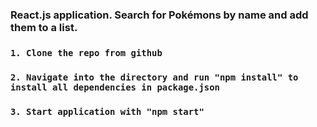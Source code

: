 ### React.js application. Search for Pokémons by name and add them to a list. 


### `1. Clone the repo from github`

### `2. Navigate into the directory and run "npm install" to install all dependencies in package.json`

### `3. Start application with "npm start"`
